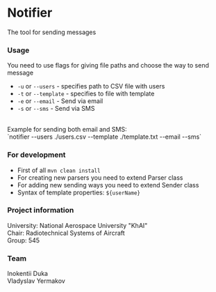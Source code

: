 # Notifier
The tool for sending messages

### Usage
You need to use flags for giving file paths and choose the way to send message
* `-u` or `--users` - specifies path to CSV file with users
* `-t` or `--template` - specifies to file with template
* `-e` or `--email` - Send via email
* `-s` or `--sms` - Send via SMS
<br>
Example for sending both email and SMS:<br>
`notifier --users ./users.csv --template ./template.txt --email --sms`

### For development
* First of all `mvn clean install`
* For creating new parsers you need to extend Parser class
* For adding new sending ways you need to extend Sender class
* Syntax of template properties: `${userName}`

### Project information
University: National Aerospace University "KhAI"<br>
Chair: Radiotechnical Systems of Aircraft<br>
Group: 545

### Team
Inokentii Duka<br>
Vladyslav Yermakov
